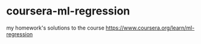 # coursera-ml-regression
my homework's solutions to the course https://www.coursera.org/learn/ml-regression

